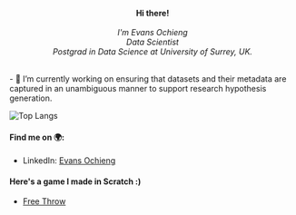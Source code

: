 <!--
**Joelevans/Joelevans** is a ✨ _special_ ✨ repository because its `README.md` (this file) appears on your GitHub profile.


- 🔭 I’m currently working on ...
- 🌱 I’m currently learning ..
- 👯 I’m looking to collaborate on ...
- 🤔 I’m looking for help with ...
- 💬 Ask me about ...
- 📫 How to reach me: ...
- 😄 Pronouns: ...
- ⚡ Fun fact: ...
-->

<!--
### Github Stats
![Evans' Github Stats](https://github-readme-stats.vercel.app/api?username=Joelevans&show_icons=true&theme=cobalt)
-->

<p align="center">
    <b>Hi there!</b><br><br>
    <i>
        I'm Evans Ochieng<br>
        Data Scientist<br>
        Postgrad in Data Science at University of Surrey, UK.<br>
    </i>
</p>
<br>
- 🔭 I’m currently working on ensuring that datasets and their metadata are captured in an unambiguous manner to support research hypothesis generation.  


![Top Langs](https://github-readme-stats.vercel.app/api/top-langs/?username=evansochola&layout=compact&theme=dracula)

#### Find me on :earth_africa::
- LinkedIn: [Evans Ochieng](https://www.linkedin.com/in/ocholaevans/)

#### Here's a game I made in Scratch :)
- [Free Throw](https://scratch.mit.edu/projects/488217340)
